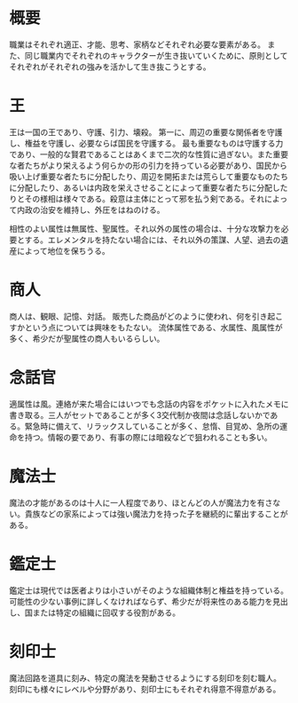 # 概要
職業はそれぞれ適正、才能、思考、家柄などそれぞれ必要な要素がある。
また、同じ職業内でそれぞれのキャラクターが生き抜いていくために、原則としてそれぞれがそれぞれの強みを活かして生き抜こうとする。

# 王
王は一国の王であり、守護、引力、壊殺。
第一に、周辺の重要な関係者を守護し、権益を守護し、必要ならば国民を守護する。
最も重要なものは守護する力であり、一般的な賢君であることはあくまで二次的な性質に過ぎない。また重要な者たちがより栄えるよう何らかの形の引力を持っている必要があり、国民から吸い上げ重要な者たちに分配したり、周辺を開拓または荒らして重要なものたちに分配したり、あるいは内政を栄えさせることによって重要な者たちに分配したりとその様相は様々である。殺意は主体にとって邪を払う剣である。それによって内政の治安を維持し、外圧をはねのける。

相性のよい属性は無属性、聖属性。それ以外の属性の場合は、十分な攻撃力を必要とする。エレメンタルを持たない場合には、それ以外の策謀、人望、過去の遺産によって地位を保ちうる。

# 商人
商人は、観眼、記憶、対話。
販売した商品がどのように使われ、何を引き起こすかという点については興味をもたない。
流体属性である、水属性、風属性が多く、希少だが聖属性の商人もいるらしい。

# 念話官
適属性は風。連絡が来た場合にはいつでも念話の内容をポケットに入れたメモに書き取る。三人がセットであることが多く3交代制か夜間は念話しないかである。緊急時に備えて、リラックスしていることが多く、怠惰、目覚め、急所の運命を持つ。情報の要であり、有事の際には暗殺などで狙われることも多い。

# 魔法士
魔法の才能があるのは十人に一人程度であり、ほとんどの人が魔法力を有さない。貴族などの家系によっては強い魔法力を持った子を継続的に輩出することがある。

# 鑑定士
鑑定士は現代では医者よりは小さいがそのような組織体制と権益を持っている。
可能性の少ない事例に詳しくなければならず、希少だが将来性のある能力を見出し、国または特定の組織に回収する役割がある。

# 刻印士
魔法回路を道具に刻み、特定の魔法を発動させるようにする刻印を刻む職人。
刻印にも様々にレベルや分野があり、刻印士にもそれぞれ得意不得意がある。
